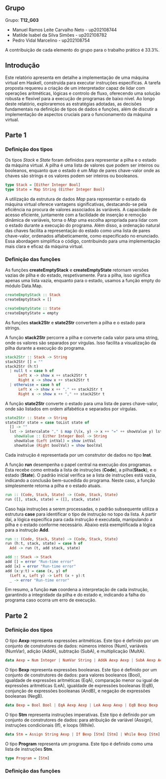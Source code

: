 ## Grupo

Grupo: **T12_G03**

* Manuel Ramos Leite Carvalho Neto - up202108744
* Matilde Isabel da Silva Simões - up202108782
* Pedro Vidal Marcelino - up202108754

A contribuição de cada elemento do grupo para o trabalho prático é 33.3%.

## Introdução 

Este relatório apresenta em detalhe a implementação de uma máquina virtual em Haskell, construída para executar instruções específicas. A tarefa proposta requereu a criação de um interpretador capaz de lidar com operações aritméticas, lógicas e controlo de fluxo, oferecendo uma solução robusta e flexível para a execução de programas de baixo nível. Ao longo deste relatório, exploraremos as estratégias adotadas, as decisões fundamentais na definição de tipos de dados e funções, além de discutir a implementação de aspectos cruciais para o funcionamento da máquina virtual.

## Parte 1

### Definição dos tipos 

Os tipos *Stack* e *State* foram definidos para representar a pilha e o estado da máquina virtual. A pilha é uma lista de valores que podem ser inteiros ou booleanos, enquanto que o estado é um *Map* de pares chave-valor onde as chaves são strings e os valores podem ser inteiros ou booleanos.

```haskell
type Stack = [Either Integer Bool]
type State = Map String (Either Integer Bool)
```
A utilização da estrutura de dados *Map* para representar o estado da máquina virtual oferece vantagens significativas, destacando-se pela eficiência na procura de valores associados às variáveis. A capacidade de acesso eficiente, juntamente com a facilidade de inserção e remoção dinâmica de variáveis, torna o *Map* uma escolha apropriada para lidar com o estado durante a execução do programa. Além disso, a ordenação natural das chaves facilita a representação do estado como uma lista de pares chave-valor, ordenados alfabeticamente, como especificado no enunciado. Essa abordagem simplifica o código, contribuindo para uma implementação mais clara e eficaz da máquina virtual.

### Definição das funções

As funções **createEmptyStack** e **createEmptyState** retornam versões vazias de pilha e do estado, respetivamente. Para a pilha, isso significa apenas uma lista vazia, enquanto para o estado, usamos a função empty do módulo Data.Map.

```haskell
createEmptyStack :: Stack 
createEmptyStack = []

createEmptyState :: State 
createEmptyState = empty
```

As funções **stack2Str** e **state2Str** convertem a pilha e o estado para strings. 

A função **stack2Str** percorre a pilha e converte cada valor para uma string, onde os valores são separados por vírgulas. Isso facilita a visualização da pilha durante a execução do programa.

```haskell	
stack2Str :: Stack -> String
stack2Str [] = ""
stack2Str (h:t)
  | null t = case h of
      Left x -> show x ++ stack2Str t
      Right x -> show x ++ stack2Str t
  | otherwise = case h of
      Left x -> show x ++ "," ++ stack2Str t
      Right x -> show x ++ "," ++ stack2Str t 
```

A função **state2Str** converte o estado para uma lista de pares chave-valor, onde são listados em ordem alfabética e separados por vírgulas. 

```haskell
state2Str :: State -> String
state2Str state = case toList state of
  [] -> ""
  lst -> intercalate "," $ map (\(x, y) -> x ++ "=" ++ showValue y) lst  where
    showValue :: Either Integer Bool -> String
    showValue (Left intVal) = show intVal
    showValue (Right boolVal) = show boolVal
```

Cada instrução é representada por um construtor de dados no tipo **Inst**.

A função **run** desempenha o papel central na execução dos programas. Esta recebe como entrada a lista de instruções (**Code**), a pilha(**Stack**), e o estado (**State**). O padrão inicial verifica se a lista de instruções está vazia, indicando a conclusão bem-sucedida do programa. Neste caso, a função simplesmente retorna a pilha e o estado atuais.

```haskell
run :: (Code, Stack, State) -> (Code, Stack, State)
run ([], stack, state) = ([], stack, state)
```

Caso haja instruções a serem processadas, o padrão subsequente utiliza a estrutura **case** para identificar o tipo de instrução no topo da lista. A partir daí, a lógica específica para cada instrução é executada, manipulando a pilha e o estado conforme necessário. Abaixo está exemplificada a lógica para a instrução **Add**.
    
```haskell
run :: (Code, Stack, State) -> (Code, Stack, State)
run (h:t, stack, state) = case h of
  Add -> run (t, add stack, state)

add :: Stack -> Stack
add [] = error "Run-time error"
add [x] = error "Run-time error"
add (x:y:t) = case (x, y) of
  (Left x, Left y) -> Left (x + y):t
  _ -> error "Run-time error"
```

Em resumo, a função **run** coordena a interpretação de cada instrução, garantindo a integridade da pilha e do estado e, indicando a falha do programa caso ocorra um erro de execução.


## Parte 2

### Definição dos tipos

O tipo **Aexp** representa expressões aritméticas. Este tipo é definido por um conjunto de construtores de dados: números inteiros (Num), variáveis (NumVar), adição (AddA), subtração (SubA), e multiplicação (MultA).

```haskell
data Aexp = Num Integer | NumVar String | AddA Aexp Aexp | SubA Aexp Aexp | MultA Aexp Aexp deriving Show
```

O tipo **Bexp** representa expressões booleanas. Este tipo é definido por um conjunto de construtores de dados: para valores booleanos (Bool), igualdade de expressões aritméticas (EqA), comparação menor ou igual de expressões aritméticas (LeA), igualdade de expressões booleanas (EqB), conjunção de expressões booleanas (AndB), e negação de expressões booleanas (NegB).

```haskell
data Bexp = Bool Bool | EqA Aexp Aexp | LeA Aexp Aexp | EqB Bexp Bexp | AndB Bexp Bexp | NegB Bexp deriving Show
```

O tipo **Stm** representa instruções imperativas. Este tipo é definido por um conjunto de construtores de dados: para atribuição de variável (Assign), instruções condicionais (If), e loops (While).

```haskell
data Stm = Assign String Aexp | If Bexp [Stm] [Stm] | While Bexp [Stm] deriving Show
```

O tipo **Program** representa um programa. Este tipo é definido como uma lista de instruções **Stm**. 

```haskell
type Program = [Stm]
```

### Definição das funções










